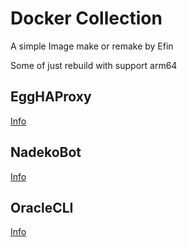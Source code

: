 # Docker Collection

A simple Image make or remake by Efin

Some of just rebuild with support arm64

## EggHAProxy

[Info](./EggHAProxy/README.md)

## NadekoBot

[Info](./NadekoBot/README.md)

## OracleCLI

[Info](./OracleCLI/README.md)
